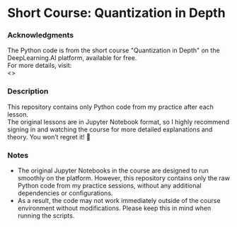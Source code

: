 # Short Course: Quantization in Depth

### Acknowledgments
The Python code is from the short course "Quantization in Depth" on the DeepLearning.AI platform, available for free.  
For more details, visit:  
<>

### Description
This repository contains only Python code from my practice after each lesson.  
The original lessons are in Jupyter Notebook format, so I highly recommend signing in and watching the course for more detailed explanations and theory. You won’t regret it! 🙂

### Notes
- The original Jupyter Notebooks in the course are designed to run smoothly on the platform. However, this repository contains only the raw Python code from my practice sessions, without any additional dependencies or configurations.
- As a result, the code may not work immediately outside of the course environment without modifications. Please keep this in mind when running the scripts.
